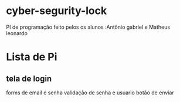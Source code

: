 # cyber-segurity-lock
PI de programação feito pelos os alunos :Antônio gabriel e Matheus leonardo 
# Lista de Pi
## tela de login 
forms de email e senha 
validação de senha e usuario 
botão de enviar 
